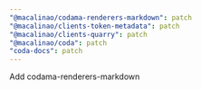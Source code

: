 ```yaml
---
"@macalinao/codama-renderers-markdown": patch
"@macalinao/clients-token-metadata": patch
"@macalinao/clients-quarry": patch
"@macalinao/coda": patch
"coda-docs": patch
---
```


Add codama-renderers-markdown
